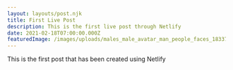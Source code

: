 ```yaml
---
layout: layouts/post.njk
title: First Live Post
description: This is the first live post through Netlify
date: 2021-02-18T07:00:00.000Z
featuredImage: /images/uploads/males_male_avatar_man_people_faces_18337.png
---
```

This is the first post that has been created using Netlify